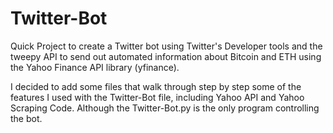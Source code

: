 # Twitter-Bot
Quick Project to create a Twitter bot using Twitter's Developer tools and the tweepy API to send out automated information about Bitcoin and ETH using the Yahoo Finance API library (yfinance).

I decided to add some files that walk through step by step some of the features I used with the Twitter-Bot file, including Yahoo API and Yahoo Scraping Code. Although the Twitter-Bot.py is the only program controlling the bot.

